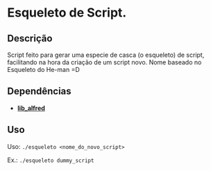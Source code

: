 Esqueleto de Script.
===========

## Descrição
Script feito para gerar uma especie de casca (o esqueleto) de script, facilitando na hora da criação de um script novo.
Nome baseado no Esqueleto do He-man =D

## Dependências
* [**lib_alfred**](https://github.com/frankjuniorr/lib_alfred)

## Uso
Uso: `./esqueleto <nome_do_novo_script>`

Ex.: `./esqueleto dummy_script`


